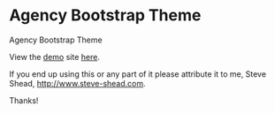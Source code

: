 # Agency Bootstrap Theme
Agency Bootstrap Theme

View the <a href="https://steveshead.github.io/bootstrap3-agency/">demo</a> site <a href="https://steveshead.github.io/bootstrap3-agency/">here</a>.

If you end up using this or any part of it please attribute it to me, Steve Shead, http://www.steve-shead.com.

Thanks!
